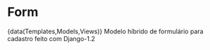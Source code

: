 Form
============

{data(Templates,Models,Views)}
Modelo híbrido de formulário para cadastro feito com Django-1.2

